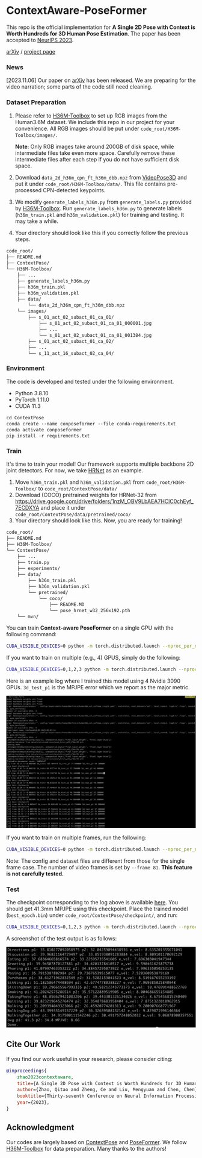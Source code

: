 # ContextAware-PoseFormer

This repo is the official implementation for **A Single 2D Pose with Context is Worth Hundreds for 3D Human Pose Estimation**. The paper has been accepted to [NeurIPS 2023](https://nips.cc/).

[arXiv](https://arxiv.org/pdf/2311.03312.pdf) / [project page](https://qitaozhao.github.io/ContextAware-PoseFormer)

### News

[2023.11.06] Our paper on [arXiv](https://arxiv.org/pdf/2311.03312.pdf) has been released. We are preparing for the video narration; some parts of the code still need cleaning. 

### Dataset Preparation

1. Please refer to [H36M-Toolbox](https://github.com/CHUNYUWANG/H36M-Toolbox) to set up RGB images from the Human3.6M dataset. We include this repo in our project for your convenience. All RGB images should be put under `code_root/H36M-Toolbox/images/`. 

    **Note**: Only RGB images take around 200GB of disk space, while intermediate files take even more space. Carefully remove these intermediate files after each step if you do not have sufficient disk space.

2. Download `data_2d_h36m_cpn_ft_h36m_dbb.npz` from [VideoPose3D](https://github.com/facebookresearch/VideoPose3D/blob/main/DATASETS.md) and put it under `code_root/H36M-Toolbox/data/`. This file contains pre-processed CPN-detected keypoints.

3. We modify `generate_labels_h36m.py` from `generate_labels.py` provided by [H36M-Toolbox](https://github.com/CHUNYUWANG/H36M-Toolbox). Run `generate_labels_h36m.py` to generate labels (`h36m_train.pkl` and `h36m_validation.pkl`) for training and testing. It may take a while.

4. Your directory should look like this if you correctly follow the previous steps.

```
code_root/ 
├── README.md
├── ContextPose/
└── H36M-Toolbox/
    ├── ...
    ├── generate_labels_h36m.py
    ├── h36m_train.pkl
    ├── h36m_validation.pkl
    ├── data/
    	└── data_2d_h36m_cpn_ft_h36m_dbb.npz
    └── images/
        ├── s_01_act_02_subact_01_ca_01/
            ├── s_01_act_02_subact_01_ca_01_000001.jpg
            ├── ...
            └── s_01_act_02_subact_01_ca_01_001384.jpg
        ├── s_01_act_02_subact_01_ca_02/
        ├── ...
        └── s_11_act_16_subact_02_ca_04/
```

### Environment

The code is developed and tested under the following environment.

- Python 3.8.10
- PyTorch 1.11.0
- CUDA 11.3

````
cd ContextPose
conda create --name conposeformer --file conda-requirements.txt
conda activate conposeformer
pip install -r requirements.txt
````

### Train

It's time to train your model! Our framework supports multiple backbone 2D joint detectors. For now, we take [HRNet](https://github.com/leoxiaobin/deep-high-resolution-net.pytorch) as an example.

1. Move `h36m_train.pkl` and `h36m_validation.pkl` from `code_root/H36M-Toolbox/` to `code_root/ContextPose/data/`
2. Download (COCO) pretrained weights for HRNet-32 from https://drive.google.com/drive/folders/1nzM_OBV9LbAEA7HClC0chEyf_7ECDXYA and place it under `code_root/ContextPose/data/pretrained/coco/`
3. Your directory should look like this. Now, you are ready for training!

```
code_root/ 
├── README.md
├── H36M-Toolbox/
└── ContextPose/
    ├── ...
    ├── train.py
    ├── experiments/
    ├── data/
    	├── h36m_train.pkl
    	├── h36m_validation.pkl
    	└── pretrained/
    		└── coco/
    			├── README.MD
    			└── pose_hrnet_w32_256x192.pth
    └── mvn/
```

You can train **Context-aware PoseFormer** on a single GPU with the following command:

```bash
CUDA_VISIBLE_DEVICES=0 python -m torch.distributed.launch --nproc_per_node=1 --master_port=2345 train.py --config experiments/human36m/train/human36m_vol_softmax_single.yaml --logdir ./logs
```

If you want to train on multiple (e.g., 4) GPUS, simply do the following:

```bash
CUDA_VISIBLE_DEVICES=0,1,2,3 python -m torch.distributed.launch --nproc_per_node=4 --master_port=2345 train.py --config experiments/human36m/train/human36m_vol_softmax_single.yaml --logdir ./logs
```

Here is an example log where I trained this model using 4 Nvidia 3090 GPUs. `3d_test_p1` is the MPJPE error which we report as the major metric.

![log](./images/log.png)

If you want to train on multiple frames, run the following:

```bash
CUDA_VISIBLE_DEVICES=0 python -m torch.distributed.launch --nproc_per_node=1 --master_port=2345 train.py --config experiments/human36m/train/human36m_vol_softmax_video.yaml --frame 81 --logdir ./logs
```

Note: The config and dataset files are different from those for the single frame case. The number of video frames is set by `--frame 81`. **This feature is not carefully tested.**

### Test

The checkpoint corresponding to the log above is available [here](https://drive.google.com/file/d/1nh8BLCyEFaoRGhb_sFmwvU5xWJLlATi4/view?usp=sharin). You should get 41.3mm MPJPE using this checkpoint. Place the trained model (`best_epoch.bin`) under `code_root/ContextPose/checkpoint/`, and run:

```bash
CUDA_VISIBLE_DEVICES=0,1,2,3 python -m torch.distributed.launch --nproc_per_node=4 --master_port=2345 train.py --config experiments/human36m/train/human36m_vol_softmax_single.yaml --logdir ./logs --eval
```

A screenshot of the test output is as follows:

![out](./images/test_out.png)

## Cite Our Work

If you find our work useful in your research, please consider citing:

```bibtex
@inproceedings{
    zhao2023contextaware,
    title={A Single 2D Pose with Context is Worth Hundreds for 3D Human Pose Estimation},
    author={Zhao, Qitao and Zheng, Ce and Liu, Mengyuan and Chen, Chen},
    booktitle={Thirty-seventh Conference on Neural Information Processing Systems},
    year={2023},
}
```

## Acknowledgment

Our codes are largely based on [ContextPose](https://github.com/ShirleyMaxx/ContextPose-PyTorch-release) and [PoseFormer](https://github.com/zczcwh/PoseFormer). We follow [H36M-Toolbox](https://github.com/CHUNYUWANG/H36M-Toolbox) for data preparation. Many thanks to the authors!

